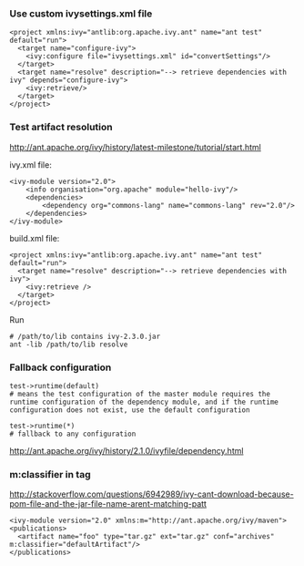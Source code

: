 ### Use custom ivysettings.xml file
```
<project xmlns:ivy="antlib:org.apache.ivy.ant" name="ant test" default="run">
  <target name="configure-ivy">
    <ivy:configure file="ivysettings.xml" id="convertSettings"/>
  </target>
  <target name="resolve" description="--> retrieve dependencies with ivy" depends="configure-ivy">
    <ivy:retrieve/>
  </target>
</project>
```


### Test artifact resolution
http://ant.apache.org/ivy/history/latest-milestone/tutorial/start.html

ivy.xml file:
```
<ivy-module version="2.0">
    <info organisation="org.apache" module="hello-ivy"/>
    <dependencies>
        <dependency org="commons-lang" name="commons-lang" rev="2.0"/>
    </dependencies>
</ivy-module>
```

build.xml file:
```
<project xmlns:ivy="antlib:org.apache.ivy.ant" name="ant test" default="run">
  <target name="resolve" description="--> retrieve dependencies with ivy">
    <ivy:retrieve />
  </target>
</project>
```

Run
```
# /path/to/lib contains ivy-2.3.0.jar
ant -lib /path/to/lib resolve
```


### Fallback configuration
```
test->runtime(default)
# means the test configuration of the master module requires the runtime configuration of the dependency module, and if the runtime configuration does not exist, use the default configuration

test->runtime(*)
# fallback to any configuration
```
http://ant.apache.org/ivy/history/2.1.0/ivyfile/dependency.html


### m:classifier in <artifact> tag
http://stackoverflow.com/questions/6942989/ivy-cant-download-because-pom-file-and-the-jar-file-name-arent-matching-patt
```
<ivy-module version="2.0" xmlns:m="http://ant.apache.org/ivy/maven">
<publications>
  <artifact name="foo" type="tar.gz" ext="tar.gz" conf="archives" m:classifier="defaultArtifact"/>
</publications>
```